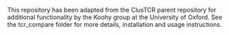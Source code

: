 This repository has been adapted from the ClusTCR parent repository for additional functionality by the Koohy group at the University of Oxford. See the tcr_compare folder for more details, installation and usage instructions.



```

